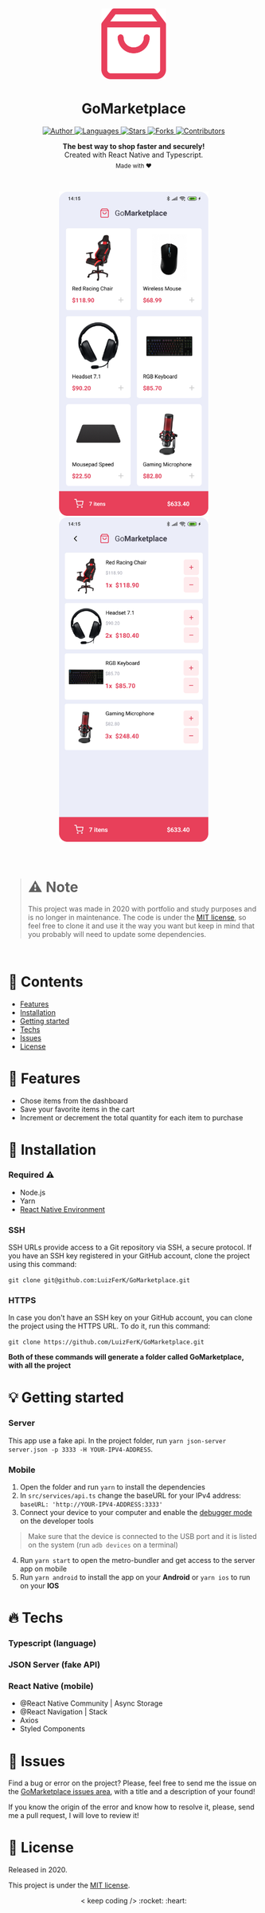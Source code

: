 <br />

<p align="center">
  <img alt="Logo" src="./.github/logo.png" width="130px" />
</p>

<h1 align="center" style="text-align: center;">GoMarketplace</h1>

<p align="center">
	<a href="https://github.com/LuizFerK">
		<img alt="Author" src="https://img.shields.io/badge/author-Luiz%20Fernando-8E54E9?style=flat" />
	</a>
	<a href="#">
		<img alt="Languages" src="https://img.shields.io/github/languages/count/LuizFerK/GoMarketplace?color=8E54E9&style=flat" />
	</a>
	<a href="hhttps://github.com/LuizFerK/GoMarketplace/stargazers">
		<img alt="Stars" src="https://img.shields.io/github/stars/LuizFerK/GoMarketplace?color=8E54E9&style=flat" />
	</a>
	<a href="https://github.com/LuizFerK/GoMarketplace/network/members">
		<img alt="Forks" src="https://img.shields.io/github/forks/LuizFerK/GoMarketplace?color=8E54E9&style=flat" />
	</a>
	<a href="https://github.com/LuizFerK/GoMarketplace/graphs/contributors">
		<img alt="Contributors" src="https://img.shields.io/github/contributors/LuizFerK/GoMarketplace?color=8E54E9&style=flat" />
	</a>
</p>

<p align="center">
	<b>The best way to shop faster and securely!</b><br />
	<span>Created with React Native and Typescript.</span><br />
	<sub>Made with ❤️</sub>
</p>

<br />

<p align="center">
	<img alt="Dashboard" src="./.github/dashboard.png" width="300px" />
  <img alt="Cart" src="./.github/cart.png" width="300px" />
</p>

<br />

> # :warning: Note
> This project was made in 2020 with portfolio and study purposes and is no longer in maintenance. The code is under the [MIT license](https://github.com/LuizFerK/GoRestaurant/blob/master/LICENSE), so feel free to clone it and use it the way you want but keep in mind that you probably will need to update some dependencies.
<br />

# :pushpin: Contents

- [Features](#rocket-features)
- [Installation](#wrench-installation)
- [Getting started](#bulb-getting-started)
- [Techs](#fire-techs)
- [Issues](#bug-issues)
- [License](#book-license)

# :rocket: Features

- Chose items from the dashboard
- Save your favorite items in the cart
- Increment or decrement the total quantity for each item to purchase

# :wrench: Installation

### Required :warning:
- Node.js
- Yarn
- [React Native Environment](https://reactnative.dev/docs/environment-setup)

### SSH

SSH URLs provide access to a Git repository via SSH, a secure protocol. If you have an SSH key registered in your GitHub account, clone the project using this command:

```git clone git@github.com:LuizFerK/GoMarketplace.git```

### HTTPS

In case you don't have an SSH key on your GitHub account, you can clone the project using the HTTPS URL. To do it, run this command:

```git clone https://github.com/LuizFerK/GoMarketplace.git```

**Both of these commands will generate a folder called GoMarketplace, with all the project**

# :bulb: Getting started

### Server

This app use a fake api. In the project folder, run ```yarn json-server server.json -p 3333 -H YOUR-IPV4-ADDRESS```.

### Mobile

1. Open the folder and run ```yarn``` to install the dependencies
2. In ```src/services/api.ts``` change the baseURL for your IPv4 address: ```baseURL: 'http://YOUR-IPV4-ADDRESS:3333'```
3. Connect your device to your computer and enable the [debugger mode](https://developer.android.com/studio/debug/dev-options) on the developer tools
> Make sure that the device is connected to the USB port and it is listed on the system (run `adb devices` on a terminal)
4. Run ```yarn start``` to open the metro-bundler and get access to the server app on mobile
5. Run ```yarn android``` to install the app on your **Android** or ```yarn ios``` to run on your **IOS**

# :fire: Techs

### Typescript (language)

### JSON Server (fake API)

### React Native (mobile)
- @React Native Community | Async Storage
- @React Navigation | Stack
- Axios
- Styled Components

# :bug: Issues

Find a bug or error on the project? Please, feel free to send me the issue on the [GoMarketplace issues area](https://github.com/LuizFerK/GoMarketplace/issues), with a title and a description of your found!

If you know the origin of the error and know how to resolve it, please, send me a pull request, I will love to review it!

# :book: License

Released in 2020.

This project is under the [MIT license](https://github.com/LuizFerK/GoMarketplace/blob/master/LICENSE).

<p align="center">
	< keep coding /> :rocket: :heart:
</p>
